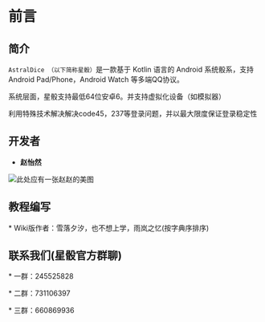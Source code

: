 # 前言

## 简介
`AstralDice （以下简称星骰）`是一款基于 Kotlin 语言的 Android 系统骰系，支持Android Pad/Phone，Android Watch 等多端QQ协议。

系统层面，星骰支持最低64位安卓6。并支持虚拟化设备（如模拟器）

利用特殊技术解决解决code45，237等登录问题，并以最大限度保证登录稳定性

## 开发者

* **赵怡然**

![此处应有一张赵赵的美图](https://image.snoweven.com/i/2024/04/26/12f5t48.jpg)

## 教程编写
\* Wiki版作者：雪落夕汐，也不想上学，雨岚之忆(按字典序排序)

## 联系我们(星骰官方群聊)
\*  一群：245525828

\*  二群：731106397

\*  三群：660869936
